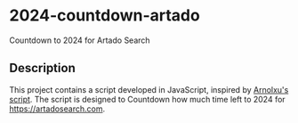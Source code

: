 # 2024-countdown-artado
Countdown to 2024 for Artado Search

## Description
This project contains a script developed in JavaScript, inspired by [Arnolxu's script](https://github.com/Arnolxu/artado-scripts/blob/main/SecimCountdown.js).
The script is designed to Countdown how much time left to 2024 for https://artadosearch.com.
